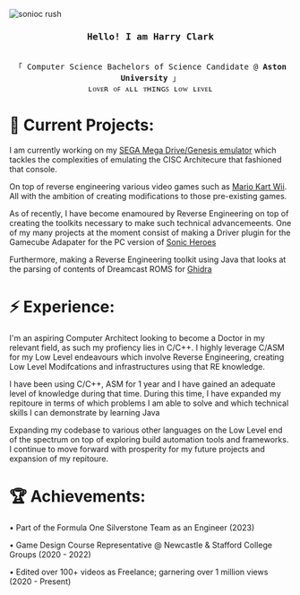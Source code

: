 ![sonioc rush](https://github.com/hazzaaclark/hazzaaclark/assets/107435091/ee7c05c4-52d2-49b0-8b38-af2bef8cdf94)
<h3 align="center"><samp>Hello! I am <b><a rel="nofollow noopener noreferrer" target="_blank"> Harry Clark</a></b></samp></h3>
<p align="center"><br>
  <samp>
    「 Computer Science Bachelors of Science Candidate @ <b>Aston University</b> 」<br>
    ʟᴏᴠᴇʀ ᴏꜰ ᴀʟʟ ᴛʜɪɴɢꜱ ʟᴏᴡ ʟᴇᴠᴇʟ
  </samp>
</p>

# 🔭 Current Projects:

I am currently working on my [SEGA Mega Drive/Genesis emulator](https://github.com/hazzaaclark/MD68000)
which tackles the complexities of emulating the CISC Architecure
that fashioned that console. 

On top of reverse engineering various video games such as 
[Mario Kart Wii](https://github.com/hazzaaclark/revo). All with the ambition of creating modifications to those pre-existing games.

As of recently, I have become enamoured by Reverse Engineering on top of creating the toolkits necessary to make such technical advancemeents.
One of my many projects at the moment consist of making a Driver plugin for the Gamecube Adapater for the PC version of [Sonic Heroes](https://github.com/hazzaaclark/HEROES_WUP28)

Furthermore, making a Reverse Engineering toolkit using Java that looks at the parsing of contents of Dreamcast ROMS for [Ghidra](https://github.com/hazzaaclark/gdiGhidra)

# ⚡️ Experience:

I'm an aspiring Computer Architect looking to become a Doctor in my relevant field, as such my profiency lies in C/C++. 
I highly leverage C/ASM for my Low Level endeavours 
which involve Reverse Engineering, creating Low Level Modifcations and infrastructures using that RE knowledge.

I have been using C/C++, ASM for 1 year and I have gained an adequate level of knowledge during that time.
During this time, I have expanded my repitoure in terms of which problems I am able to solve and which technical skills I can demonstrate by learning Java

Expanding my codebase to various other languages on the Low Level end of the spectrum on top of exploring build automation tools and frameworks.
I continue to move forward with prosperity for my future projects and expansion of my repitoure.

# 🏆 Achievements:

• Part of the Formula One Silverstone Team as an Engineer (2023)

• Game Design Course Representative @ Newcastle & Stafford College Groups (2020 - 2022)

• Edited over 100+ videos as Freelance; garnering over 1 million views (2020 - Present)
